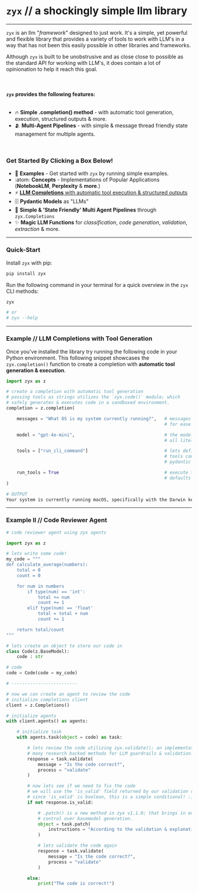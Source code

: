# `zyx` <span style="color:var(--md-accent-fg-color)">//</span> **a shockingly simple llm library**

---

`zyx` is an llm "*framework*" designed to just work. It's a simple, yet powerful and flexible library that
provides a variety of tools to work with LLM's in a way that has not been this easily possible in other
libraries and frameworks.

Although `zyx` is built to be unobstrusive and as close close to possible as the
standard API for working with LLM's, it does contain a lot of opinionation to help it reach this goal.

<br/>

#### `zyx` provides the following features:

<div class="grid cards" markdown style="display: flex; flex-direction: column; gap: var(--md-grid-spacing);">

- :fire: **Simple .completion() method** - with automatic tool generation, execution, structured outputs & more.
- :people_hugging: **Multi-Agent Pipelines** - with simple & message thread friendly state management for multiple agents.

</div>

<br/>

### Get Started By Clicking a Box Below!

<div class="grid cards" markdown>

- :brain: __Examples__ - Get started with `zyx` by running simple examples.
- :atom: __Concepts__ - Implementations of Popular Applications (**NotebookLM**, **Perplexity** & **more**.)
- :zap: [__LLM Completions__ with automatic tool execution & structured outputs](./examples/llm-completions/getting-started.md)
- 🗄️ __Pydantic Models__ as "LLMs"
- :robot: __Simple & 'State Friendly' Multi Agent Pipelines__ through `zyx.Completions`
- :sparkles: __Magic LLM Functions__ for *classification*, *code generation*, *validation*, *extraction* & more.

</div>

---

### **Quick-Start**

Install `zyx` with pip:

```bash
pip install zyx
```

Run the following command in your terminal for a quick overview in the `zyx` CLI methods:

```bash
zyx

# or
# zyx --help
```

---

### **Example** <span style="color:var(--md-accent-fg-color)">//</span> LLM Completions with Tool Generation

Once you've installed the library try running the following code in your Python environment. This following
snippet showcases the `zyx.completion()` function to create a completion with **automatic tool generation &
execution**.

```python
import zyx as z

# create a completion with automatic tool generation
# passing tools as strings utilizes the `zyx.code()` module; which
# safely generates & executes code in a sandboxed environment.
completion = z.completion(

    messages = "What OS is my system currently running?",   # messages can be passed as a list or a string
                                                            # for ease of use.

    model = "gpt-4o-mini",                                  # the model to use for completion
                                                            # all litellm models are supported

    tools = ["run_cli_command"]                             # lets define a string tool for generation!
                                                            # tools can also be passed as python functions,
                                                            # pydantic models or the standard OpenAI dictionary.

    run_tools = True                                        # execute tool calls automatically
                                                            # defaults to True
)
```

```bash
# OUTPUT
Your system is currently running macOS, specifically with the Darwin kernel version 23.6.0.
```

---

### **Example II** <span style="color:var(--md-accent-fg-color)">//</span> Code Reviewer Agent

```python
# code reviewer agent using zyx agents

import zyx as z

# lets write some code!
my_code = """
def calculate_average(numbers):
    total = 0
    count = 0

    for num in numbers
        if type(num) == 'int':
            total += num
            count += 1
        elif type(num) == 'float'
            total = total + num
            count += 1

    return total/count
"""

# lets create an object to store our code in
class Code(z.BaseModel):
    code : str

# code
code = Code(code = my_code)

# -------------------------

# now we can create an agent to review the code
# initialize completions client
client = z.Completions()

# initialize agents
with client.agents() as agents:

    # initialize task
    with agents.task(object = code) as task:

        # lets review the code utilizing zyx.validate(); an implementation of
        # many research backed methods for LLM guardrails & validation.
        response = task.validate(
            message = "Is the code correct?",
            process = "validate"
        )

        # now lets see if we need to fix the code
        # we will use the 'is_valid' field returned by our validation result
        # since 'is_valid' is boolean, this is a simple conditional! :)
        if not response.is_valid:

            # .patch() is a new method in zyx v1.1.0; that brings in even more
            # control over basemodel generation.
            object = task.patch(
                instructions = "According to the validation & explanation, fix the object."
            )

            # lets validate the code again
            response = task.validate(
                message = "Is the code correct?",
                process = "validate"
            )

        else:
            print("The code is correct!")
```
